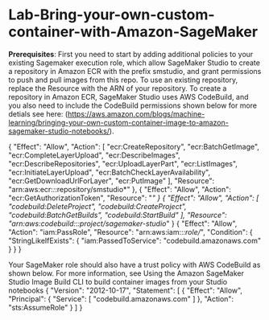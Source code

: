 # Lab-Bring-your-own-custom-container-with-Amazon-SageMaker

**Prerequisites**:
First you need to start by adding additional policies to your existing Sagemaker execution role, which allow SageMaker Studio to create a repository in Amazon ECR with the prefix smstudio, and grant permissions to push and pull images from this repo. To use an existing repository, replace the Resource with the ARN of your repository. To create a repository in Amazon ECR, SageMaker Studio uses AWS CodeBuild, and you also need to include the CodeBuild permissions shown below for more detials see here: (https://aws.amazon.com/blogs/machine-learning/bringing-your-own-custom-container-image-to-amazon-sagemaker-studio-notebooks/).

{
            "Effect": "Allow",
            "Action": [
                "ecr:CreateRepository",
                "ecr:BatchGetImage",
                "ecr:CompleteLayerUpload",
                "ecr:DescribeImages",
                "ecr:DescribeRepositories",
                "ecr:UploadLayerPart",
                "ecr:ListImages",
                "ecr:InitiateLayerUpload",
                "ecr:BatchCheckLayerAvailability",
                "ecr:GetDownloadUrlForLayer",
                "ecr:PutImage"
            ],
            "Resource": "arn:aws:ecr:*:*:repository/smstudio*"
        },
        {
            "Effect": "Allow",
            "Action": "ecr:GetAuthorizationToken",
            "Resource": "*"
           }
{
            "Effect": "Allow",
            "Action": [
                "codebuild:DeleteProject",
                "codebuild:CreateProject",
                "codebuild:BatchGetBuilds",
                "codebuild:StartBuild"
            ],
            "Resource": "arn:aws:codebuild:*:*:project/sagemaker-studio*"
}
{
            "Effect": "Allow",
            "Action": "iam:PassRole",
            "Resource": "arn:aws:iam::*:role/*",
            "Condition": {
                "StringLikeIfExists": {
                    "iam:PassedToService": "codebuild.amazonaws.com"
                }
            }
        }
        
        
Your SageMaker role should also have a trust policy with AWS CodeBuild as shown below. For more information, see Using the Amazon SageMaker Studio Image Build CLI to build container images from your Studio notebooks
{
  "Version": "2012-10-17",
  "Statement": [
    {
      "Effect": "Allow",
      "Principal": {
        "Service": [
          "codebuild.amazonaws.com"
        ]
      },
      "Action": "sts:AssumeRole"
    }
  ]
}   

